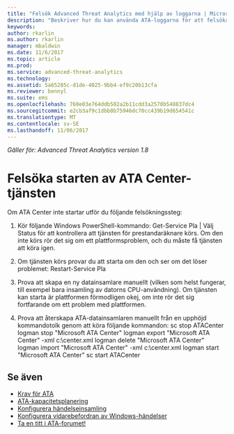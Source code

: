 ```yaml
---
title: "Felsök Advanced Threat Analytics med hjälp av loggarna | Microsoft Docs"
description: "Beskriver hur du kan använda ATA-loggarna för att felsöka problem"
keywords: 
author: rkarlin
ms.author: rkarlin
manager: mbaldwin
ms.date: 11/6/2017
ms.topic: article
ms.prod: 
ms.service: advanced-threat-analytics
ms.technology: 
ms.assetid: 5a65285c-d1de-4025-9bb4-ef9c20b13cfa
ms.reviewer: bennyl
ms.suite: ems
ms.openlocfilehash: 760e03e764ddb502a2b11cdd3a2570b548837dc4
ms.sourcegitcommit: e2cb3af9c1dbb0b75946dc70cc439b19d654541c
ms.translationtype: MT
ms.contentlocale: sv-SE
ms.lasthandoff: 11/06/2017
---
```

*Gäller för: Advanced Threat Analytics version 1.8*



# <a name="troubleshooting-ata-center-service-startup"></a>Felsöka starten av ATA Center-tjänsten

Om ATA Center inte startar utför du följande felsökningssteg:

1.  Kör följande Windows PowerShell-kommando: Get-Service Pla | Välj Status för att kontrollera att tjänsten för prestandaräknare körs. Om den inte körs rör det sig om ett plattformsproblem, och du måste få tjänsten att köra igen.
2.  Om tjänsten körs provar du att starta om den och ser om det löser problemet: Restart-Service Pla
3.  Prova att skapa en ny datainsamlare manuellt (vilken som helst fungerar, till exempel bara insamling av datorns CPU-användning).
Om tjänsten kan starta är plattformen förmodligen okej, om inte rör det sig fortfarande om ett problem med plattformen.

4.  Prova att återskapa ATA-datainsamlaren manuellt från en upphöjd kommandotolk genom att köra följande kommandon: sc stop ATACenter logman stop "Microsoft ATA Center" logman export "Microsoft ATA Center" -xml c:\center.xml logman delete "Microsoft ATA Center" logman import "Microsoft ATA Center" -xml c:\center.xml logman start "Microsoft ATA Center" sc start ATACenter



## <a name="see-also"></a>Se även
- [Krav för ATA](ata-prerequisites.md)
- [ATA-kapacitetsplanering](ata-capacity-planning.md)
- [Konfigurera händelseinsamling](configure-event-collection.md)
- [Konfigurera vidarebefordran av Windows-händelser](configure-event-collection.md#configuring-windows-event-forwarding)
- [Ta en titt i ATA-forumet!](https://social.technet.microsoft.com/Forums/security/home?forum=mata)

